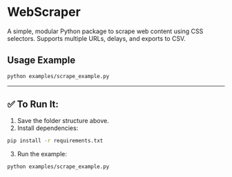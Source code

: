 # WebScraper
A simple, modular Python package to scrape web content using CSS selectors. Supports multiple URLs, delays, and exports to CSV.

## Usage Example
```bash
python examples/scrape_example.py
```

---

## ✅ To Run It:
1. Save the folder structure above.
2. Install dependencies:
```bash
pip install -r requirements.txt
```
3. Run the example:
```bash
python examples/scrape_example.py
```
